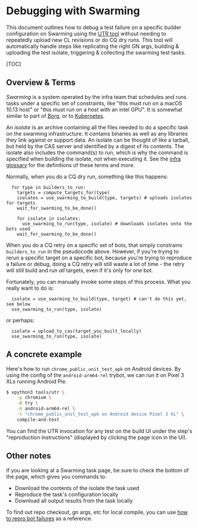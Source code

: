 # Debugging with Swarming

This document outlines how to debug a test failure on a specific builder
configuration on Swarming using the [UTR tool](../../tools/utr/README.md)
without needing to repeatedly upload new CL revisions or do CQ dry runs. This
tool will automatically handle steps like replicating the right GN args,
building & uploading the test isolate, triggering & collecting the swarming test
tasks.

[TOC]

## Overview & Terms

*Swarming* is a system operated by the infra team that schedules and runs tasks
under a specific set of constraints, like "this must run on a macOS 10.13 host"
or "this must run on a host with an intel GPU". It is somewhat similar to part
of [Borg], or to [Kubernetes].

An *isolate* is an archive containing all the files needed to do a specific task
on the swarming infrastructure. It contains binaries as well as any libraries
they link against or support data. An isolate can be thought of like a tarball,
but held by the CAS server and identified by a digest of its contents. The
isolate also includes the command(s) to run, which is why the command is
specified when building the isolate, not when executing it. See the
[infra glossary](../infra/glossary.md) for the definitions of these terms and
more.

Normally, when you do a CQ dry run, something like this happens:

```
  for type in builders_to_run:
    targets = compute_targets_for(type)
    isolates = use_swarming_to_build(type, targets) # uploads isolates for targets
    wait_for_swarming_to_be_done()

    for isolate in isolates:
      use_swarming_to_run(type, isolate) # downloads isolates onto the bots used
    wait_for_swarming_to_be_done()
```

When you do a CQ retry on a specific set of bots, that simply constrains
`builders_to_run` in the pseudocode above. However, if you're trying to rerun a
specific target on a specific bot, because you're trying to reproduce a failure
or debug, doing a CQ retry will still waste a lot of time - the retry will still
build and run *all* targets, even if it's only for one bot.

Fortunately, you can manually invoke some steps of this process. What you really
want to do is:

```
  isolate = use_swarming_to_build(type, target) # can't do this yet, see below
  use_swarming_to_run(type, isolate)
```

or perhaps:

```
  isolate = upload_to_cas(target_you_built_locally)
  use_swarming_to_run(type, isolate)
```

## A concrete example

Here's how to run `chrome_public_unit_test_apk` on Android devices. By using the
config of the `android-arm64-rel` trybot, we can run it on Pixel 3 XLs running
Android Pie.

```sh
$ vpython3 tools/utr \
    -p chromium \
    -B try \
    -b android-arm64-rel \
    -t "chrome_public_unit_test_apk on Android device Pixel 3 XL" \
    compile-and-test
```

You can find the UTR invocation for any test on the build UI under the step's
"reproduction instructions" (displayed by clicking the page icon in the UI).

## Other notes

If you are looking at a Swarming task page, be sure to check the bottom of the
page, which gives you commands to:

* Download the contents of the isolate the task used
* Reproduce the task's configuration locally
* Download all output results from the task locally

[borg]: https://ai.google/research/pubs/pub43438
[kubernetes]: https://kubernetes.io/
[swarming bot list]: https://chromium-swarm.appspot.com/botlist

To find out repo checkout, gn args, etc for local compile, you can use
[how to repro bot failures](../testing/how_to_repro_bot_failures.md)
as a reference.
